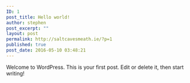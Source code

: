 ```yaml
---
ID: 1
post_title: Hello world!
author: stephen
post_excerpt: ""
layout: post
permalink: http://saltcavesmeath.ie/?p=1
published: true
post_date: 2016-05-10 03:48:21
---
```

Welcome to WordPress. This is your first post. Edit or delete it, then start writing!